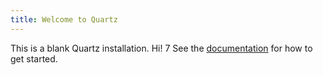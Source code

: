 ```yaml
---
title: Welcome to Quartz
---
```


This is a blank Quartz installation. Hi! 7
See the [documentation](https://quartz.jzhao.xyz) for how to get started.
